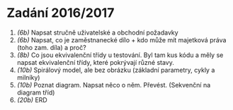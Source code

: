# Zadání 2016/2017

1. _(6b)_ Napsat stručně uživatelské a obchodní požadavky
1. _(6b)_ Napsat, co je zaměstnanecké dílo + kdo může mít majetková práva (toho zam. díla) a proč?
1. _(8b)_ Co jsou ekvivalenční třídy u testování. Byl tam kus kódu a měly se napsat ekvivalenční třídy, které pokrývají různé stavy.
1. _(10b)_ Spirálový model, ale bez obrázku (základní parametry, cykly a milníky)
1. _(10b)_ Poznat diagram. Napsat něco o něm. Převést. (Sekvenční na diagram tříd)
1. _(20b)_ ERD

